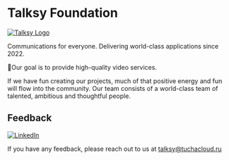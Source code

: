# Talksy Foundation

[![Talksy Logo](https://avatars.githubusercontent.com/u/169930036?s=400&u=a650ffe730000369a7f1fb94361b64811a04c4d0&v=4)](https://talksy.tuchacloud.ru/landing)

Communications for everyone. Delivering world-class applications since 2022.

🎯Our goal is to provide high-quality video services.

If we have fun creating our projects, much of that positive energy and fun will flow into the community. Our team consists of a world-class team of talented, ambitious and thoughtful people.

## Feedback

[![LinkedIn](https://img.shields.io/badge/linkedin-%230077B5.svg?style=for-the-badge&logo=linkedin&logoColor=white)](https://www.linkedin.com/company/85986263/)
             
If you have any feedback, please reach out to us at talksy@tuchacloud.ru
